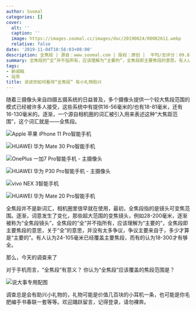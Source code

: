 ```yaml
---
author: Soomal
categories: []
cover:
  alt: ''
  caption: ''
  image: https://images.soomal.cc/images/doc/20190624/00082611.webp
  relative: false
date: '2019-11-04T10:56:03+08:00'
description: 全焦段 | 源自：www.soomal.com | 版权：原创 |  平均/总评分：09.83/118
summary: 全焦段的“全”并不指所有，应该理解为“主要的”，全焦段即主要焦段的意思。有人认为24-105毫米已经覆盖主要焦段，而有的认为18-300才有够全。那么，今天的调查来了
tags:
- 新闻稿
- 站务
title: 说说你如何看待“全焦段” 有小礼物助兴
---
```


随着三摄像头来自四摄五摄系统的日益普及，多个摄像头提供一个较大焦段范围的模式已经被许多人接受，这些系统中有提供16-56毫米的/也有18-81毫米，还有16-130毫米的。逐渐，一个源自相机圈的词汇被引入用来表述这种“大焦距范围”，这个词汇就是――全焦段。



![Apple 苹果 iPhone 11 Pro智能手机](https://images.soomal.cc/images/doc/20190923/00084270_01.webp)



![HUAWEI 华为 Mate 30 Pro智能手机](https://images.soomal.cc/images/doc/20191010/00084606_01.webp)



![OnePlus 一加7 Pro智能手机 - 主摄像头](https://images.soomal.cc/images/doc/20190518/00081843_01.webp)



![HUAWEI 华为 P30 Pro智能手机 - 主摄像头](https://images.soomal.cc/images/doc/20190428/00081485_01.webp)



![vivo NEX 3智能手机](https://images.soomal.cc/images/doc/20190920/00084193_01.webp)



![HUAWEI 华为 Mate 20 Pro智能手机](https://images.soomal.cc/images/doc/20181106/00077994_01.webp)



全焦段并不是新词汇，相机圈里很早就在使用，最初，全焦段指的是镜头可变焦范围。逐渐，词意发生了变化，那些超大范围的变焦镜头，例如28-200毫米，逐渐被称为“全焦段镜头”，全焦段的“全”并不指所有，应该理解为“主要的”，全焦段即主要焦段的意思，关于“全”的意思，并没有太多争议，争议主要来自于，多少才算是“主要的”。有人认为24-105毫米已经覆盖主要焦段，而有的认为18-300才有够全。

那么，今天的调查来了


对于手机而言，“全焦段”有意义？
你认为“全焦段”应该覆盖的焦段范围是？

![说大事专用配图](https://images.soomal.cc/images/doc/20191104/00085180.webp)




调查总是会有助兴小礼物的，礼物可能是价值几百块的小耳机一条，也可能是你毛肥编手书春联一套等等。欢迎踊跃留言，记得登录，请勿裸奔。
